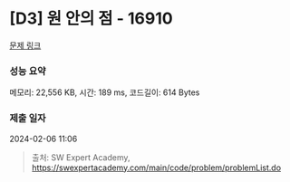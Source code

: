 # [D3] 원 안의 점 - 16910 

[문제 링크](https://swexpertacademy.com/main/code/problem/problemDetail.do?contestProbId=AYcllbDqUVgDFASR) 

### 성능 요약

메모리: 22,556 KB, 시간: 189 ms, 코드길이: 614 Bytes

### 제출 일자

2024-02-06 11:06



> 출처: SW Expert Academy, https://swexpertacademy.com/main/code/problem/problemList.do